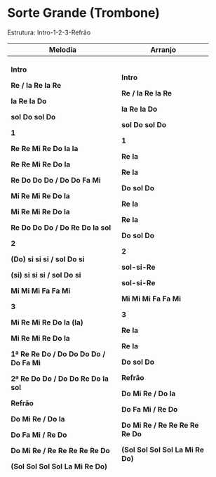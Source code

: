 # **Sorte Grande (Trombone)**

Estrutura: Intro-1-2-3-Refrão

<table style="width:91%;">
<colgroup>
<col style="width: 49%" />
<col style="width: 40%" />
</colgroup>
<thead>
<tr>
<th style="text-align: center;"><strong>Melodia</strong></th>
<th style="text-align: center;"><strong>Arranjo</strong></th>
</tr>
<tr>
<th style="text-align: left;"><p><strong>Intro</strong></p>
<p>Re / la Re la Re</p>
<p>la Re la Do</p>
<p>sol Do sol Do</p>
<p><strong>1</strong></p>
<p>Re Re Mi Re Do la la</p>
<p>Re Re Mi Re Do la</p>
<p>Re Do Do Do / Do Do Fa Mi</p>
<p>Mi Re Mi Re Do la</p>
<p>Mi Re Mi Re Do la</p>
<p>Re Do Do Do / Do Re Do la sol</p>
<p><strong>2</strong></p>
<p>(Do) si si si / sol Do si</p>
<p>(si) si si si / sol Do si</p>
<p>Mi Mi Mi Fa Fa Mi</p>
<p><strong>3</strong></p>
<p>Mi Re Mi Re Do la (la)</p>
<p>Mi Re Mi Re Do la</p>
<p>1ª Re Re Do / Do Do Do Do / Do Fa Mi</p>
<p>2ª Re Do Do / Do Do Re Do la sol</p>
<p><strong>Refrão</strong></p>
<p>Do Mi Re / Do la</p>
<p>Do Fa Mi / Re Do</p>
<p>Do Mi Re / Re Re Re Re Re Do</p>
<p>(Sol Sol Sol Sol La Mi Re Do)</p></th>
<th style="text-align: left;"><p><strong>Intro</strong></p>
<p>Re / la Re la Re</p>
<p>la Re la Do</p>
<p>sol Do sol Do</p>
<p><strong>1</strong></p>
<p>Re la</p>
<p>Re la</p>
<p>Do sol Do</p>
<p>Re la</p>
<p>Re la</p>
<p>Do sol Do</p>
<p><strong>2</strong></p>
<p>sol-si-Re</p>
<p>sol-si-Re</p>
<p>Mi Mi Mi Fa Fa Mi</p>
<p><strong>3</strong></p>
<p>Re la</p>
<p>Re la</p>
<p>Do sol Do</p>
<p><strong>Refrão</strong></p>
<p>Do Mi Re / Do la</p>
<p>Do Fa Mi / Re Do</p>
<p>Do Mi Re / Re Re Re Re Re Do</p>
<p>(Sol Sol Sol Sol La Mi Re Do)</p></th>
</tr>
</thead>
<tbody>
</tbody>
</table>